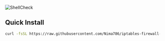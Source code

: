 ![ShellCheck](https://github.com/Nima786/iptables-firewall-manager/actions/workflows/main.yml/badge.svg)

## Quick Install

```bash
curl -fsSL https://raw.githubusercontent.com/Nima786/iptables-firewall-manager/main/firewall-manager.sh | sudo bash
